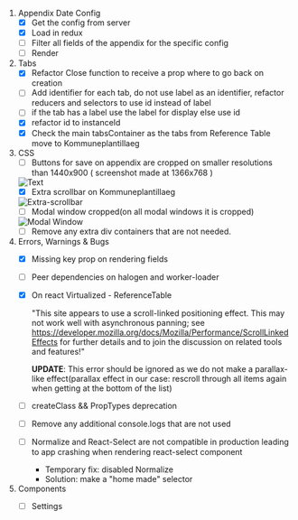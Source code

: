 1. Appendix Date Config
	- [x] Get the config from server 
	- [x] Load in redux
	- [ ] Filter all fields of the appendix for the specific config 
	- [ ] Render

2. Tabs 
	- [x] Refactor Close function to receive a prop where to go back on creation
	- [ ] Add identifier for each tab, do not use label as an identifier, refactor reducers and selectors to use id instead of label
	- [ ] if the tab has a label use the label for display else use id
	- [x] refactor id to instanceId
	- [x] Check the main tabsContainer as the tabs from Reference Table move to Kommuneplantillaeg

3. CSS
	- [ ] Buttons for save on appendix are cropped on smaller resolutions than 1440x900 ( screenshot made at 1366x768 )

	![Text](http://puu.sh/xdb7w/693667ecce.png "Buttons") 
	- [x] Extra scrollbar on Kommuneplantillaeg 

	![Extra-scrollbar](http://puu.sh/xdbo9/467a89d6c1.png "ScrollBar")
	- [ ] Modal window cropped(on all modal windows it is cropped)

	![Modal Window](http://puu.sh/xdbwf/b61ca54eed.png)
	- [ ] Remove any extra div containers that are not needed.

4. Errors, Warnings & Bugs
	- [x] Missing key prop on rendering fields
	- [ ] Peer dependencies on halogen and worker-loader
	- [x]  On react Virtualized - ReferenceTable
	
		"This site appears to use a scroll-linked positioning effect. This may not work well with asynchronous panning; see https://developer.mozilla.org/docs/Mozilla/Performance/ScrollLinkedEffects for further details and to join the discussion on related tools and features!"

		**UPDATE**: This error should be ignored as we do not make a parallax-like effect(parallax effect in our case: rescroll through all items again when getting at the bottom of the list)
	- [ ] createClass && PropTypes deprecation
	- [ ] Remove any additional console.logs that are not used
	- [ ] Normalize and React-Select are not compatible in production leading to app crashing when rendering react-select component
		- Temporary fix: disabled Normalize
		- Solution: make a "home made" selector
5. Components
	- [ ] Settings
	